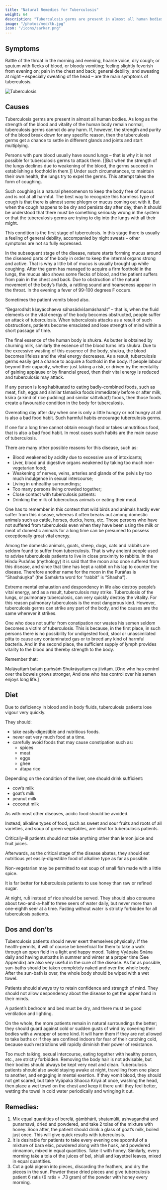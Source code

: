 ```yaml
---
title: "Natural Remedies for Tuberculosis"
weight: 64
description: "Tuberculosis germs are present in almost all human bodies. As long as the strength of the blood and vitality of the human body remain normal, tuberculosis germs cannot do any harm"
image: "/photos/med/tb.jpg"
icon: "/icons/sarkar.png"
---
```





## Symptoms

Rattle of the throat in the morning and evening, hoarse voice, dry cough; or sputum with flecks of blood, or bloody vomiting; feeling slightly feverish from evening on; pain in the chest and back; general debility; and sweating at night – especially sweating of the head – are the main symptoms of tuberculosis.

![Tuberculosis](/photos/med/tb.jpg)


## Causes

Tuberculosis germs are present in almost all human bodies. As long as the strength of the blood and vitality of the human body remain normal, tuberculosis germs cannot do any harm. If, however, the strength and purity of the blood break down for any specific reason, then the tuberculosis germs get a chance to settle in different glands and joints and start multiplying.

Persons with pure blood usually have sound lungs – that is why it is not possible for tuberculosis germs to attack them. [[But when the strength of the lungs declines due to weakening of the blood, the germs succeed in establishing a foothold in them.]] Under such circumstances, to maintain their own health, the lungs try to expel the germs. This attempt takes the form of coughing.

Such coughing is a natural phenomenon to keep the body free of mucus and is not at all harmful. The best way to recognize this harmless type of cough is that there is almost some phlegm or mucus coming out with it. But when the cough happens to be dry and persists day after day, then it should be understood that there must be something seriously wrong in the system or that the tuberculosis germs are trying to dig into the lungs with all their might. 

This condition is the first stage of tuberculosis. In this stage there is usually a feeling of general debility, accompanied by night sweats – other symptoms are not so fully expressed.

In the subsequent stage of the disease, nature starts forming mucus around the diseased parts of the body in order to keep the internal organs strong and active. That is why a little bit of mucus is usually brought up while coughing. After the germ has managed to acquire a firm foothold in the lungs, the mucus also shows some flecks of blood, and the patient suffers from pain in the chest and back. Due to obstruction of the natural movement of the body’s fluids, a rattling sound and hoarseness appear in the throat. In the evening a fever of 99-100 degrees F occurs. 

Sometimes the patient vomits blood also.

“Begarodhát kśayácchaeva sáhasádviśamáshanát” – that is, when the fluid elements or the vital energy of the body becomes obstructed, people suffer an attack of tuberculosis. When tuberculosis attacks as a result of such obstructions, patients become emaciated and lose strength of mind within a short passage of time.

The final essence of the human body is shukra. As butter is obtained by churning milk, similarly the essence of the blood turns into shukra. Due to the excessive wasting of this essence of the body, shukra, the blood becomes lifeless and the vital energy decreases. As a result, tuberculosis germs easily get a chance to acquire a foothold in the body.
If people labour beyond their capacity, whether just taking a risk, or driven by the mentality of gaining applause or by financial greed, then their vital energy is reduced and tuberculosis may attack.

If any person is long habituated to eating badly-combined foods, such as meat, fish, eggs and similar támasika foods immediately before or after milk, kśiira (a kind of rice pudding) and similar sáttvika(1) foods, then those foods create a favourable condition in the body for tuberculosis.

Overeating day after day when one is only a little hungry or not hungry at all is also a bad food habit. Such harmful habits encourage tuberculosis germs.

If one for a long time cannot obtain enough food or takes unnutritious food, that is also a bad food habit. In most cases such habits are the main cause of tuberculosis.

There are many other possible reasons for this disease, such as:

- Blood weakened by acidity due to excessive use of intoxicants;
- Liver, blood and digestive organs weakened by taking too much non-vegetarian food;
- Weakening of nerves, veins, arteries and glands of the pelvis by too much indulgence in sexual intercourse;
- Living in unhealthy surroundings;
- Too many persons living crowded together;
- Close contact with tuberculosis patients:
- Drinking the milk of tuberculous animals or eating their meat.

One has to remember in this context that wild birds and animals hardly ever suffer from this disease, whereas it often breaks out among domestic animals such as cattle, horses, ducks, hens, etc. Those persons who have not suffered from tuberculosis even when they have been using the milk or meat of domestic animals for a long time can be presumed to possess exceptionally great vital energy.

Among the domestic animals, goats, sheep, dogs, cats and rabbits are seldom found to suffer from tuberculosis. That is why ancient people used to advise tuberculosis patients to live in close proximity to rabbits. In the Hindu Puráńas (mythology) it is said that the moon also once suffered from this disease, and since that time has kept a rabbit on his lap to counter the disease. Therefore another name for the moon in the Puráńas is “Shasháuṋka” (the Saḿskrta word for “rabbit” is “Shasha”).

Extreme mental exhaustion and despondency in life also destroy people’s vital energy, and as a result, tuberculosis may strike. Tuberculosis of the lungs, or pulmonary tuberculosis, can very quickly destroy the vitality. For this reason pulmonary tuberculosis is the most dangerous kind. However, tuberculosis germs can strike any part of the body, and the causes are the same wherever it strikes.

One who does not suffer from constipation nor wastes his semen seldom becomes a victim of tuberculosis. This is because, in the first place, in such persons there is no possibility for undigested food, stool or unassimilated pitta to cause any contaminated gas or to breed any kind of harmful bacteria. And in the second place, the sufficient supply of lymph provides vitality to the blood and thereby strength to the body.

Remember that:

Maláyattaḿ balaḿ puḿsáḿ
Shukráyattam ca jiivitaḿ.
[One who has control over the bowels grows stronger, And one who has control over his semen enjoys long life.]

<!-- Treatment:
Morning – Utkśepa Mudrá, Karmásana, Agnisára Mudrá, Matsyendrásana, Diirgha Prańáma, Yogamudrá, Bhújauṋgásana and Váyavii Mudrá or Váyavii Práńáyáma.
Evening – Sarváuṋgásana, Matsyamudrá, Naokásana, Utkat́a Paschimottánásana and Agnisára Mudrá. -->


## Diet

Due to deficiency in blood and in body fluids, tuberculosis patients lose vigour very quickly.

They should:
- take easily-digestible and nutritious foods. 
- never eat very much food at a time. 
- carefully avoid foods that may cause constipation such as:
  - spices
  - meat
  - eggs
  - ghee
  - átapa rice

Depending on the condition of the liver, one should drink sufficient:
- cow’s milk
- goat’s milk
- peanut milk
- coconut milk

 <!-- should not be taken until the disease has been completely cured, because such types of food cause constipation. -->

As with most other diseases, acidic food should be avoided. 

Instead, alkaline types of food, such as sweet and sour fruits and roots of all varieties, and soup of green vegetables, are ideal for tuberculosis patients.

Critically-ill patients should not take anything other than lemon juice and fruit juices. 

Afterwards, as the critical stage of the disease abates, they should eat nutritious yet easily-digestible food of alkaline type as far as possible. 

Non-vegetarian may be permitted to eat soup of small fish made with a little spice. 

It is far better for tuberculosis patients to use honey than raw or refined sugar. 

At night, rut́i instead of rice should be served. They should also consume about two-and-a-half to three seers of water daily, but never more than one-eighth seer at a time. Fasting without water is strictly forbidden for all tuberculosis patients.


## Dos and don’ts

Tuberculosis patients should never exert themselves physically. If the health-permits, it will of course be beneficial for them to take a walk through an open field in a light and happy mood. Taking Vyápaka Snána daily and having sunbaths in summer and winter at a proper time (See Appendix) are also very useful in the cure of the disease. As far as possible, sun-baths should be taken completely naked and over the whole body. After the sun-bath is over, the whole body should be wiped with a wet towel.

Patients should always try to retain confidence and strength of mind. They should not allow despondency about the disease to get the upper hand in their minds.

A patient’s bedroom and bed must be dry, and there must be good ventilation and lighting.

On the whole, the more patients remain in natural surroundings the better; they should guard against cold or sudden gusts of wind by covering their bodies with a wrapper of some kind. It will harm them if they are not allowed to take baths or if they are confined indoors for fear of their catching cold, because such restrictions will rapidly diminish their power of resistance.

Too much talking, sexual intercourse, eating together with healthy person, etc., are strictly forbidden. Removing the body hair is not advisable, but their bodies should always be kept very neat and clean.
Tuberculosis patients should also avoid staying awake at night, travelling from one place to another, and engaging in mental exertion. If they vomit blood, they should not get scared, but take Vyápaka Shaoca Kriyá at once, washing the head, then place a wet towel on the chest and keep it there until they feel better, wetting the towel in cold water periodically and wringing it out.

## Remedies:

1. Mix equal quantities of berelá, gámbhárii, shatamúlii, ashvagandhá and punarnavá, dried and powdered, and take 2 tolas of the mixture with honey. Soon after, the patient should drink a glass of goat’s milk, boiled just once. This will give quick results with tuberculosis.
2. It is desirable for patients to take every evening one spoonful of a mixture of bara elác, powdered along with the husk, and powdered cinnamon, mixed in equal quantities. Take it with honey. Similarly, every morning take a tola of the juices of bel, shiuli and kayetbel leaves, mixed in equal quantities.
3. Cut a golá pigeon into pieces, discarding the feathers, and dry the pieces in the sun. Powder these dried pieces and give tuberculosis patient 6 ratis (6 ratis = .73 gram) of the powder with honey every morning.
